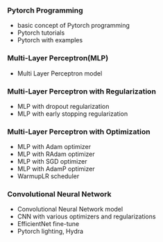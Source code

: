### Pytorch Programming
- basic concept of Pytorch programming
- Pytorch tutorials
- Pytorch with examples

### Multi-Layer Perceptron(MLP)
- Multi Layer Perceptron model

### Multi-Layer Perceptron with Regularization
- MLP with dropout regularization
- MLP with early stopping regularization

### Multi-Layer Perceptron with Optimization
- MLP with Adam optimizer
- MLP with RAdam optimizer
- MLP with SGD optimizer
- MLP with AdamP optimizer
- WarmupLR scheduler

### Convolutional Neural Network
- Convolutional Neural Network model
- CNN with various optimizers and regularizations
- EfficientNet fine-tune
- Pytorch lighting, Hydra